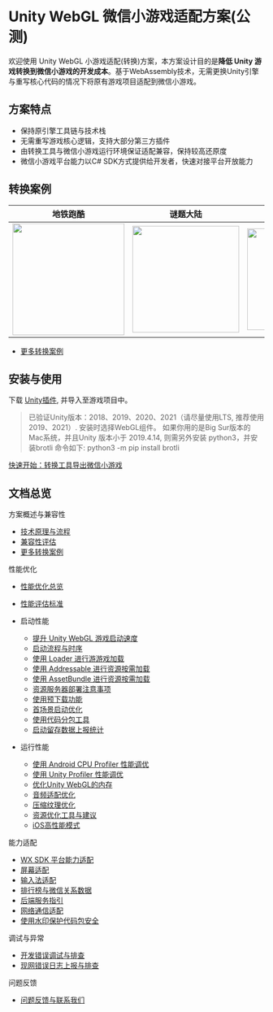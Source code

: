 # Unity WebGL 微信小游戏适配方案(公测)

欢迎使用 Unity WebGL 小游戏适配(转换)方案，本方案设计目的是**降低 Unity 游戏转换到微信小游戏的开发成本**。基于WebAssembly技术，无需更换Unity引擎与重写核心代码的情况下将原有游戏项目适配到微信小游戏。
 
## 方案特点
* 保持原引擎工具链与技术栈
* 无需重写游戏核心逻辑，支持大部分第三方插件
* 由转换工具与微信小游戏运行环境保证适配兼容，保持较高还原度
* 微信小游戏平台能力以C# SDK方式提供给开发者，快速对接平台开放能力


## 转换案例
| 地铁跑酷 | 谜题大陆 | 翡翠大师小游戏 | 大侠不哭 |
| --- | --- | --- | --- |
| <image src='image/showcase23.png' width="220"/> | <image src='image/showcase25.png' width="210"/> |  <image src='image/showcase8.png' width="200"/>| <image src='image/showcase26.png' width="210"/> |

- [更多转换案例](Design/ShowCase.md)

## 安装与使用

下载 [Unity插件](https://game.weixin.qq.com/cgi-bin/gamewxagwasmsplitwap/getunityplugininfo?download=1), 并导入至游戏项目中。

> 已验证Unity版本：2018、2019、2020、2021（请尽量使用LTS, 推荐使用2019、2021）. 安装时选择WebGL组件。
> 如果你用的是Big Sur版本的Mac系统，并且Unity 版本小于 2019.4.14, 则需另外安装 python3，并安装brotli 命令如下: python3 -m pip install brotli

[快速开始：转换工具导出微信小游戏](Design/Transform.md)
 
## 文档总览
方案概述与兼容性
- [技术原理与流程](Design/Summary.md)
- [兼容性评估](Design/Evaluation.md)
- [更多转换案例](Design/ShowCase.md)

性能优化
- [性能优化总览](Design/PerfOptimization.md)
- [性能评估标准](Design/PerfMeasure.md)
- 启动性能

  - [提升 Unity WebGL 游戏启动速度](Design/StartupOptimization.md)
  - [启动流程与时序](Design/Startup.md)
  - [使用 Loader 进行游游戏加载](Design/UsingLoader.md)
  - [使用 Addressable 进行资源按需加载](Design/UsingAddressable.md)
  - [使用 AssetBundle 进行资源按需加载](Design/UsingAssetBundle.md)
  - [资源服务器部署注意事项](Design/DataCDN.md)
  - [使用预下载功能](Design/UsingPreload.md)
  - [首场景启动优化](Design/FirstSceneOptimization.md)
  - [使用代码分包工具](Design/WasmSplit.md)
  - [启动留存数据上报统计](Design/ReportStartupStat.md)


- 运行性能
  - [使用 Android CPU Profiler 性能调优](Design/AndroidProfile.md)
  - [使用 Unity Profiler 性能调优](Design/UnityProfiler.md)
  - [优化Unity WebGL的内存](Design/OptimizationMemory.md)
  - [音频适配优化](Design/AudioOptimization.md)
  - [压缩纹理优化](Design/CompressedTexture.md)
  - [资源优化工具与建议](Design/AssetOptimization.md)
  - [iOS高性能模式](Design/iOSOptimization.md)

能力适配

- [WX SDK 平台能力适配](Design/WX_SDK.md)
- [屏幕适配](Design/fixScreen.md)
- [输入法适配](Design/InputAdaptation.md)
- [排行榜与微信关系数据](Design/OpenData.md)
- [后端服务指引](Design/BackendServiceStartup.md)
- [网络通信适配](Design/UsingNetworking.md)
- [使用水印保护代码包安全](Design/wasmWaterMark.md)
  
调试与异常
- [开发错误调试与排查](Design/DebugAndException.md)
- [现网错误日志上报与排查](Design/IssueForProduction.md)

问题反馈

- [问题反馈与联系我们](Design/IssueAndContact.md)

